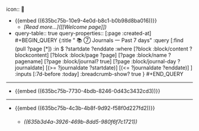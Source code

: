 icon:: 

- {{embed ((635bc75b-10e9-4e0d-b8c1-b0b98d8ba016))}}
	- *[Read more...]([[Welcome page]])*
- query-table:: true
  query-properties:: [:page :created-at]
  #+BEGIN_QUERY
  {:title " 📚 ⑦  Journals 一 Past 7 days"
  :query [:find (pull ?page [*])
  :in $ ?startdate ?enddate
  :where
  [?block :block/content ?blockcontent]
  [?block :block/page ?page]
  [?page :block/name ?pagename]
  [?page :block/journal? true]
  [?page :block/journal-day ?journaldate]
  [(>= ?journaldate ?startdate)]
  [(<= ?journaldate ?enddate)]
  ]
  :inputs [:7d-before :today]
  :breadcrumb-show? true
  }
  #+END_QUERY
- ---
- {{embed ((635bc75b-7730-4bdb-8246-0d43c3432cd3))}}
- ---
- {{embed ((635bc75b-4c3b-4b8f-9d92-f58f0d227fd2))}}
	- ###### ((635b3d4a-3926-469b-8dd5-980f6f7c1721))